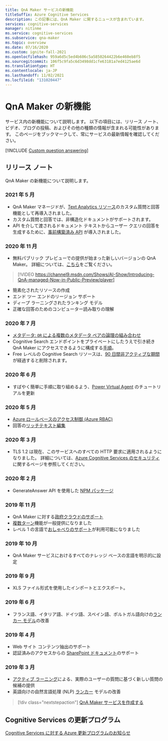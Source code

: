```yaml
---
title: QnA Maker サービスの新機能
titleSuffix: Azure Cognitive Services
description: この記事には、QnA Maker に関するニュースが含まれています。
services: cognitive-services
manager: nitinme
ms.service: cognitive-services
ms.subservice: qna-maker
ms.topic: overview
ms.date: 07/16/2020
ms.custom: ignite-fall-2021
ms.openlocfilehash: 959a6d5c5ed4b606c5a5850264422b6e460eb8f5
ms.sourcegitcommit: 106f5c9fa5c6d3498dd1cfe63181a7ed4125ae6d
ms.translationtype: HT
ms.contentlocale: ja-JP
ms.lasthandoff: 11/02/2021
ms.locfileid: "131020447"
---
```

# <a name="whats-new-in-qna-maker"></a>QnA Maker の新機能

サービス内の新機能について説明します。 以下の項目には、リリース ノート、ビデオ、ブログの投稿、およびその他の種類の情報が含まれる可能性があります。 このページをブックマークして、常にサービスの最新情報を確認してください。

[!INCLUDE [Custom question answering](./includes/new-version.md)]

## <a name="release-notes"></a>リリース ノート

QnA Maker の新機能について説明します。

### <a name="may-2021"></a>2021 年 5 月

* QnA Maker マネージドが、[Text Analytics リソース](https://ms.portal.azure.com/?quickstart=true#create/Microsoft.CognitiveServicesTextAnalytics)のカスタム質問と回答機能として再導入されました。
* カスタム質問と回答では、非構造化ドキュメントがサポートされます。
* API を介して渡されるドキュメント テキストからユーザー クエリの回答を生成するために、[事前構築済み API](how-to/using-prebuilt-api.md) が導入されました。

### <a name="november-2020"></a>2020 年 11 月

* 無料パブリック プレビューでの提供が始まった新しいバージョンの QnA Maker。 詳細については、[こちら](https://techcommunity.microsoft.com/t5/azure-ai/introducing-qna-maker-managed-now-in-public-preview/ba-p/1845575)をご覧ください。

> [!VIDEO https://channel9.msdn.com/Shows/AI-Show/Introducing-QnA-managed-Now-in-Public-Preview/player]
* 簡素化されたリソースの作成
* エンド ツー エンドのリージョン サポート
* ディープ ラーニングされたランキング モデル
* 正確な回答のためのコンピューター読み取りの理解
  
### <a name="july-2020"></a>2020 年 7 月

* [メタデータ: `OR` による複数のメタデータ ペアの論理の組み合わせ](how-to/query-knowledge-base-with-metadata.md#logical-or-using-strictfilterscompoundoperationtype-property)
* Cognitive Search エンドポイントをプライベートにしたうえで引き続き QnA Maker にアクセスできるように構成する[手順](how-to/network-isolation.md)。
* Free レベルの Cognitive Search リソースは、[90 日間非アクティブな期間](how-to/set-up-qnamaker-service-azure.md#inactivity-policy-for-free-search-resources)が経過すると削除されます。

### <a name="june-2020"></a>2020 年 6 月

* すばやく簡単に手順に取り組めるよう、[Power Virtual Agent](tutorials/integrate-with-power-virtual-assistant-fallback-topic.md) のチュートリアルを更新

### <a name="may-2020"></a>2020 年 5 月

* [Azure ロールベースのアクセス制御 (Azure RBAC)](concepts/role-based-access-control.md)
* 回答の[リッチテキスト編集](how-to/edit-knowledge-base.md#rich-text-editing-for-answer)

### <a name="march-2020"></a>2020 年 3 月

* TLS 1.2 は現在、このサービスへのすべての HTTP 要求に適用されるようになりました。 詳細については、[Azure Cognitive Services のセキュリティ](../cognitive-services-security.md)に関するページを参照してください。

### <a name="february-2020"></a>2020 年 2 月

* GenerateAnswer API を使用した [NPM パッケージ](https://www.npmjs.com/package/@azure/cognitiveservices-qnamaker)

### <a name="november-2019"></a>2019 年 11 月

* QnA Maker に対する[政府クラウドのサポート](../../azure-government/compare-azure-government-global-azure.md#guidance-for-developers)
* [複数ターン](./how-to/multiturn-conversation.md)機能が一般提供になりました
* レベル 1 の言語で[おしゃべりのサポート](./how-to/chit-chat-knowledge-base.md#language-support)が利用可能になりました

### <a name="october-2019"></a>2019 年 10 月

* QnA Maker サービスにおけるすべてのナレッジ ベースの言語を明示的に設定

### <a name="september-2019"></a>2019 年 9 月

* XLS ファイル形式を使用したインポートとエクスポート。

### <a name="june-2019"></a>2019 年 6 月

* フランス語、イタリア語、ドイツ語、スペイン語、ポルトガル語向けの[ランカー モデル](concepts/query-knowledge-base.md#ranker-process)の改善

### <a name="april-2019"></a>2019 年 4 月

* Web サイト コンテンツ抽出のサポート
* 認証済みのアクセスからの [SharePoint ドキュメント](how-to/add-sharepoint-datasources.md)のサポート

### <a name="march-2019"></a>2019 年 3 月

* [アクティブ ラーニング](how-to/improve-knowledge-base.md)による、実際のユーザーの質問に基づく新しい質問の候補の提供
* 英語向けの自然言語処理 (NLP) [ランカー](concepts/query-knowledge-base.md#ranker-process) モデルの改善

> [!div class="nextstepaction"]
> [QnA Maker サービスを作成する](how-to/set-up-qnamaker-service-azure.md)

## <a name="cognitive-service-updates"></a>Cognitive Services の更新プログラム

[Cognitive Services に対する Azure 更新プログラムのお知らせ](https://azure.microsoft.com/updates/?product=cognitive-services)

